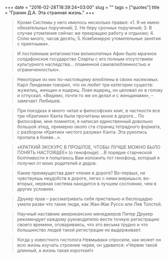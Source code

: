 +++
date = "2016-02-28T18:39:24+03:00"
slug = ""
tags = ["quotes"]
title = "Гранин Д.А. Эта странная жизнь."
+++

> Кроме Системы у него имелось несколько правил: «1. Я не имею обязательных
> поручений; 2. Не беру срочных поручений; 3. В случае утомления сейчас же
> прекращаю работу и отдыхаю; 4. Сплю много, часов десять; 5. Комбинирую
> утомительные занятия с приятными».

> И постоянным антагонистом великолепных Афин было мрачное солдафонское
> государство Спарты с его полным отсутствием культурного наследства... пламенной
> самовлюбленностью и ограниченностью».

> Некоторые из них по-настоящему влюблены в своих насекомых. Карл Линдеман
> говорил, что он любит три категории существ: жужелиц, женщин и ящериц. Ловя
> ящериц, он целовал их в голову и отпускал. «Видимо, почти то же он делал и с
> женщинами», – замечает Любишев.

> При поездках я много читал и философских книг, в частности все три «Критики»
> Канта были прочитаны мною в дороге... По философии, мне помнится, я написал
> единственный довольно большой этюд, примерно около ста страниц тетрадного
> формата, с разбором «Критики чистого разума» Канта. Эта рукопись пропала в
> Киеве...».

> «КРАТКИЙ ЭКСКУРС В ПРОШЛОЕ, ЧТОБЫ ЛУЧШЕ МОЖНО БЫЛО ПОНЯТЬ НАСТОЯЩЕЕ» (о
> генофонде) ...В порядке старческой болтливости я попытаюсь Вам изложить тот
> генофонд, который я получил от моих родителей и дедов.

> Какие преимущества дает чтение в дороге? Во-первых, не чувствуешь неудобств в
> дороге, легко с ними миришься; во-вторых, нервная система находится в лучшем
> состоянии, чем в других условиях.

> Друкер прав – рассматривать себя пристально и беспощадно умели разве что такие
> люди, как Жан-Жак Руссо или Лев Толстой.

> Научный наставник американских менеджеров Питер Друкер рекомендует каждому
> руководителю вести точную регистрацию своего времени, оговариваясь, что это
> весьма трудно и что большинство людей такой регистрации не выдерживает.

> Когда у известного гистолога Невмываки спросили, как может он всю жизнь изучать
> строение червя, он удивился: «Червяк такой длинный, а жизнь такая короткая!»

